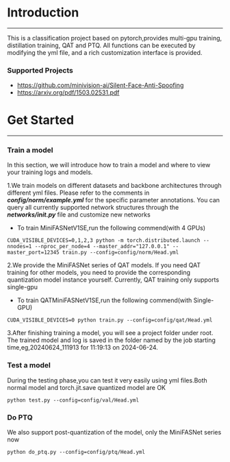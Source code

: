 # Introduction
************************************************************
This is a classification project based on pytorch,provides multi-gpu training, distillation training, QAT and PTQ.
All functions can be executed by modifying the yml file, and a rich customization interface is provided.

### Supported Projects
* https://github.com/minivision-ai/Silent-Face-Anti-Spoofing
* https://arxiv.org/pdf/1503.02531.pdf

# Get Started
************************************************************
### Train a model
In this section, we will introduce how to train a model and where to view your training logs and models.

1.We train models on different datasets and backbone architectures through different yml files. Please refer to the comments in **_config/norm/example.yml_** for the specific parameter annotations.
You can query all currently supported network structures through the **_networks/__init__.py_** file and customize new networks
* To train MiniFASNetV1SE,run the following commend(with 4 GPUs)
```
CUDA_VISIBLE_DEVICES=0,1,2,3 python -m torch.distributed.launch --nnodes=1 --nproc_per_node=4 --master_addr="127.0.0.1" --master_port=12345 train.py --config=config/norm/Head.yml
```
2.We provide the MiniFASNet series of QAT models. If you need QAT training for other models, you need to provide the corresponding quantization model instance yourself. Currently, QAT training only supports single-gpu
* To train QATMiniFASNetV1SE,run the following commend(with Single-GPU)
```
CUDA_VISIBLE_DEVICES=0 python train.py --config=config/qat/Head.yml
```

3.After finishing training a model, you will see a project folder under root. The trained model and log is saved in the folder named by the job starting time,eg,20240624_111913 for 11:19:13 on 2024-06-24.

### Test a model
During the testing phase,you can test it very easily using yml files.Both normal model and torch.jit.save quantized model are OK
```
python test.py --config=config/val/Head.yml
```
### Do PTQ
We also support post-quantization of the model, only the MiniFASNet series now
```
python do_ptq.py --config=config/ptq/Head.yml
```